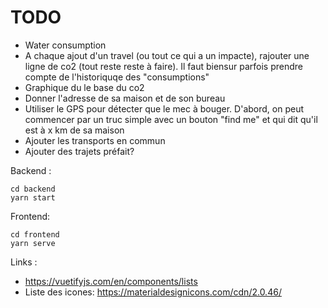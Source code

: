 # TODO
- Water consumption
- A chaque ajout d'un travel (ou tout ce qui a un impacte), rajouter une ligne de co2 (tout reste reste à faire). Il faut biensur parfois prendre compte de l'historiquqe des "consumptions"
- Graphique du le base du co2
- Donner l'adresse de sa maison et de son bureau
- Utiliser le GPS pour détecter que le mec à bouger. D'abord, on peut commencer par un truc simple avec un bouton "find me" et qui dit qu'il est à x km de sa maison
- Ajouter les transports en commun
- Ajouter des trajets préfait?


Backend :
``` 
cd backend
yarn start
```

Frontend:

``` 
cd frontend
yarn serve
``` 


Links :

- https://vuetifyjs.com/en/components/lists
- Liste des icones: https://materialdesignicons.com/cdn/2.0.46/
